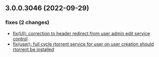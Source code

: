 ## 3.0.0.3046 (2022-09-29)

### fixes (2 changes)

- [fix(UI): correction to header redirect from user admin edit service control](QuickBox/development/v3-development@a000e0e91e626bb7fe7bc483a1e44b44b913186f)
- [fix(user): full cycle rtorrent service for user on user creation should rtorrent be installed](QuickBox/development/v3-development@afb68bf65e42c338a0a9ca42681f112d58da3268)
